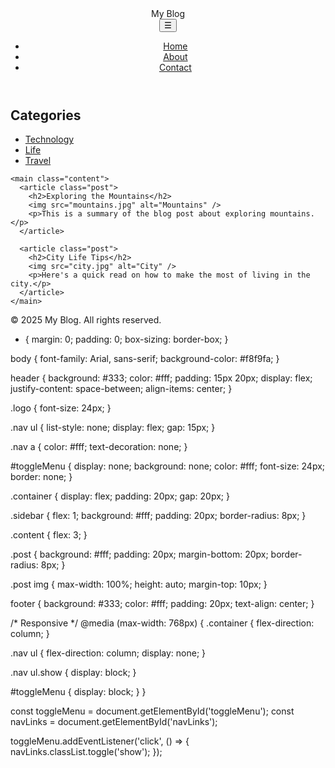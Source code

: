 <!DOCTYPE html>
<html lang="en">
<head>
  <meta charset="UTF-8" />
  <meta name="viewport" content="width=device-width, initial-scale=1.0"/>
  <title>My Blog</title>
  <link rel="stylesheet" href="style.css" />
</head>
<body>
  <header>
    <div class="logo">My Blog</div>
    <nav class="nav">
      <button id="toggleMenu">☰</button>
      <ul id="navLinks">
        <li><a href="#">Home</a></li>
        <li><a href="#">About</a></li>
        <li><a href="#">Contact</a></li>
      </ul>
    </nav>
  </header>

  <div class="container">
    <aside class="sidebar">
      <h2>Categories</h2>
      <ul>
        <li><a href="#">Technology</a></li>
        <li><a href="#">Life</a></li>
        <li><a href="#">Travel</a></li>
      </ul>
    </aside>

    <main class="content">
      <article class="post">
        <h2>Exploring the Mountains</h2>
        <img src="mountains.jpg" alt="Mountains" />
        <p>This is a summary of the blog post about exploring mountains.</p>
      </article>

      <article class="post">
        <h2>City Life Tips</h2>
        <img src="city.jpg" alt="City" />
        <p>Here's a quick read on how to make the most of living in the city.</p>
      </article>
    </main>
  </div>

  <footer>
    <p>&copy; 2025 My Blog. All rights reserved.</p>
  </footer>

  <script src="script.js"></script>
</body>
</html>

* {
  margin: 0;
  padding: 0;
  box-sizing: border-box;
}

body {
  font-family: Arial, sans-serif;
  background-color: #f8f9fa;
}

header {
  background: #333;
  color: #fff;
  padding: 15px 20px;
  display: flex;
  justify-content: space-between;
  align-items: center;
}

.logo {
  font-size: 24px;
}

.nav ul {
  list-style: none;
  display: flex;
  gap: 15px;
}

.nav a {
  color: #fff;
  text-decoration: none;
}

#toggleMenu {
  display: none;
  background: none;
  color: #fff;
  font-size: 24px;
  border: none;
}

.container {
  display: flex;
  padding: 20px;
  gap: 20px;
}

.sidebar {
  flex: 1;
  background: #fff;
  padding: 20px;
  border-radius: 8px;
}

.content {
  flex: 3;
}

.post {
  background: #fff;
  padding: 20px;
  margin-bottom: 20px;
  border-radius: 8px;
}

.post img {
  max-width: 100%;
  height: auto;
  margin-top: 10px;
}

footer {
  background: #333;
  color: #fff;
  padding: 20px;
  text-align: center;
}

/* Responsive */
@media (max-width: 768px) {
  .container {
    flex-direction: column;
  }

  .nav ul {
    flex-direction: column;
    display: none;
  }

  .nav ul.show {
    display: block;
  }

  #toggleMenu {
    display: block;
  }
}

const toggleMenu = document.getElementById('toggleMenu');
const navLinks = document.getElementById('navLinks');

toggleMenu.addEventListener('click', () => {
  navLinks.classList.toggle('show');
});
